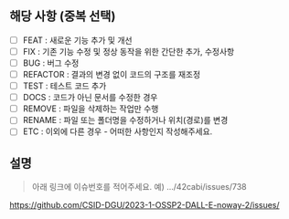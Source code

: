 <!-- PULL REQUEST TEMPLATE -->
<!-- (체크박스 "[ ]"를 "[x]"로 작성하여, 체크해주세요) -->

## 해당 사항 (중복 선택)

- [ ] FEAT : 새로운 기능 추가 및 개선
- [ ] FIX : 기존 기능 수정 및 정상 동작을 위한 간단한 추가, 수정사항
- [ ] BUG : 버그 수정
- [ ] REFACTOR : 결과의 변경 없이 코드의 구조를 재조정
- [ ] TEST : 테스트 코드 추가
- [ ] DOCS : 코드가 아닌 문서를 수정한 경우
- [ ] REMOVE : 파일을 삭제하는 작업만 수행
- [ ] RENAME : 파일 또는 폴더명을 수정하거나 위치(경로)를 변경
- [ ] ETC : 이외에 다른 경우 - 어떠한 사항인지 작성해주세요.

## 설명
>아래 링크에 이슈번호를 적어주세요. 예) .../42cabi/issues/738


https://github.com/CSID-DGU/2023-1-OSSP2-DALL-E-noway-2/issues/
